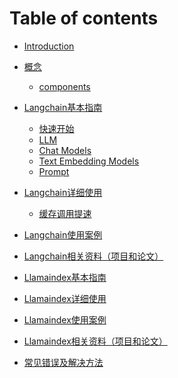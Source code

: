 # Table of contents

* [Introduction](README.md)
* [概念](concept/README.md)
  * [components](concept/componets.md)
* [Langchain基本指南](guide4lc/README.md)
  * [快速开始](guide4lc/notebooks/QuickstartGuide4lc.ipynb)
  * [LLM](guide4lc/LLMguide4lc.md)
  * [Chat Models](guide4lc/Chatmodelguide4lc.md)
  * [Text Embedding Models](guide4lc/textembedding.md)
  * [Prompt](guide4lc/promotguide4lc.md)
* [Langchain详细使用](use_detail4lc/README.md)
  * [缓存调用提速](use_detail4lc/cache_LLM.md)
* [Langchain使用案例]()
* [Langchain相关资料（项目和论文）]()
* [Llamaindex基本指南]()
* [Llamaindex详细使用]()
* [Llamaindex使用案例]()
* [Llamaindex相关资料（项目和论文）]()


* [常见错误及解决方法](常见错误及解决方法.md)
